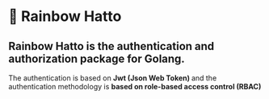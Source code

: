 <h1>🌈 Rainbow Hatto</h1>

<h2>Rainbow Hatto is the <strong>authentication</strong> and <strong>authorization</strong> package for Golang.</h2>

<p>The authentication is based on <strong>Jwt (Json Web Token) </strong> and the authentication methodology is <strong>based on role-based access control (RBAC)</strong></p>